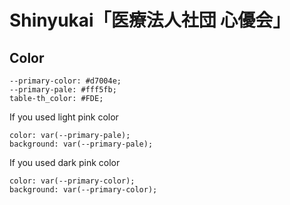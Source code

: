 # Shinyukai「医療法人社団 心優会」

## Color
```
--primary-color: #d7004e;
--primary-pale: #fff5fb;
table-th_color: #FDE;
```

If you used light pink color
```
color: var(--primary-pale);
background: var(--primary-pale);
```
If you used dark pink color
```
color: var(--primary-color);
background: var(--primary-color);
```


